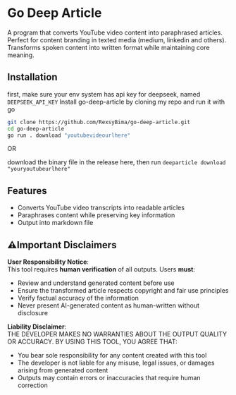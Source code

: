 # Go Deep Article

A program that converts YouTube video content into paraphrased articles. Perfect for content branding in texted media (medium, linkedin and others). Transforms spoken content into written format while maintaining core meaning.



## Installation
first, make sure your env system has api key for deepseek, named `DEEPSEEK_API_KEY`
Install go-deep-article by cloning my repo and run it with go

```bash
git clone https://github.com/RexsyBima/go-deep-article.git
cd go-deep-article
go run . download "youtubevideourlhere"
```

  OR

download the binary file in the release here, then run `deeparticle download "youryoutubeurlhere"`
## Features

- Converts YouTube video transcripts into readable articles
- Paraphrases content while preserving key information
- Output into markdown file
## ⚠️Important Disclaimers

**User Responsibility Notice**:  
This tool requires **human verification** of all outputs. Users **must**:
- Review and understand generated content before use
- Ensure the transformed article respects copyright and fair use principles
- Verify factual accuracy of the information
- Never present AI-generated content as human-written without disclosure

**Liability Disclaimer**:  
THE DEVELOPER MAKES NO WARRANTIES ABOUT THE OUTPUT QUALITY OR ACCURACY. BY USING THIS TOOL, YOU AGREE THAT:
- You bear sole responsibility for any content created with this tool
- The developer is not liable for any misuse, legal issues, or damages arising from generated content
- Outputs may contain errors or inaccuracies that require human correction
